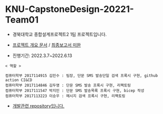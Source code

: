 # KNU-CapstoneDesign-20221-Team01
- 경북대학교 종합설계프로젝트2 1팀 프로젝트입니다.

- [프로젝트 개요 문서](https://github.com/KIMTHE/KNU-CapstoneDesign-20221-Team01/blob/main/document/%ED%95%99%EB%B6%8008_2022S%20SW%EB%B6%84%EC%95%BC%20%EC%82%B0%ED%95%99%ED%98%91%EB%A0%A5%ED%94%84%EB%A1%9C%EC%A0%9D%ED%8A%B8%20%EC%A0%9C%EC%95%88%EC%84%9C_MS_%EC%9C%A0%EC%A0%80%EC%8A%A4%ED%8B%B4(OSS).pdf) / [최종보고서 미완]()

- 진행기간: 2022.3.7~2022.6.13


```
< 역할 >

컴퓨터학부 2017114915 김민수 : 팀장, 단문 SMS 발송단일 검색 프록시 구현, github action CI&CD
컴퓨터학부 2017114846 김두영 : 단문 SMS 발송 프록시 구현, 리팩토링
컴퓨터학부 2017111547 박지민 : 단문 SMS 발송목록 프록시 구현, bicep 작성
컴퓨터학부 2017113223 이승우 : 메시지 검색 프록시 구현, 리팩토링 
```

- [개발관련 repository입니다.](https://github.com/devrel-kr/nhn-toast-notification-service-custom-connector)


